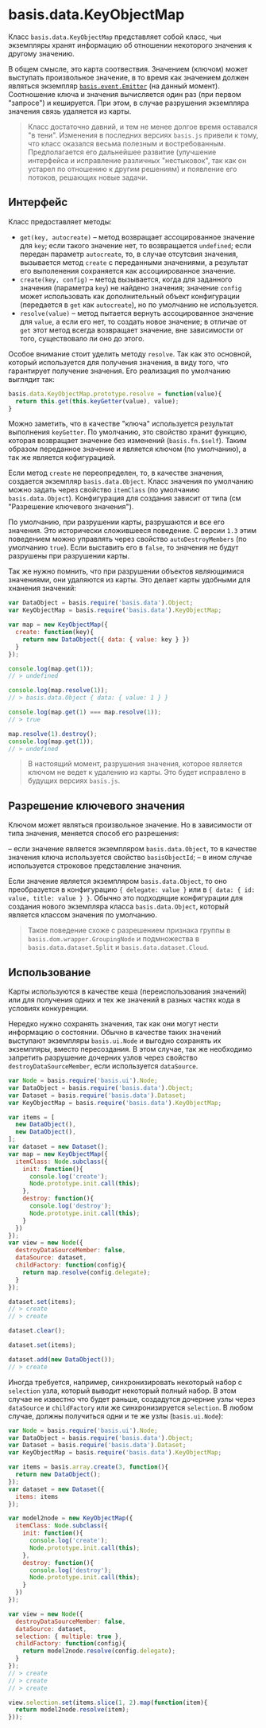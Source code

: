 # basis.data.KeyObjectMap

Класс `basis.data.KeyObjectMap` представляет собой класс, чьи экземпляры хранят информацию об отношении некоторого значения к другому значению.

В общем смысле, это карта соотвествия. Значением (ключом) может выступать произвольное значение, в то время как значением должен являться экземпляр [`basis.event.Emitter`](basis.event.md#emitter) (на данный момент). Соотношение ключа и значения вычисляется один раз (при первом "запросе") и кешируется. При этом, в случае разрушения экземпляра значения связь удаляется из карты.

> Класс достаточно давний, и тем не менее долгое время оставался "в тени". Изменения в последних версиях `basis.js` привели к тому, что класс оказался весьма полезным и востребованным. Предполагается его дальнейшее развитие (улучшение интерфейса и исправление различных "нестыковок", так как он устарел по отношению к другим решениям) и появление его потоков, решающих новые задачи.

## Интерфейс

Класс предоставляет методы:

- `get(key, autocreate)` – метод возвращает ассоцированное значение для `key`; если такого значение нет, то возвращается `undefined`; если передан параметр `autocreate`, то, в случае отсутсвия значения, вызывается метод `create` с переданными значениями, а результат его выполенения сохраняется как ассоциированное значение.
- `create(key, config)` – метод вызывается, когда для заданного значения (параметра `key`) не найдено значения; значение `config` может использовать как дополнительный объект конфигурации (передается в `get` как `autocreate`), но по умолчанию не используется.
- `resolve(value)` – метод пытается вернуть ассоцированное значение для `value`, а если его нет, то создать новое значение; в отличае от `get` этот метод всегда возвращает значение, вне зависимости от того, существовало ли оно до этого.

Особое внимание стоит уделить методу `resolve`. Так как это основной, который используется для получения значения, в виду того, что гарантирует получение значения. Его реализация по умолчанию выглядит так:

```js
basis.data.KeyObjectMap.prototype.resolve = function(value){
  return this.get(this.keyGetter(value), value);
}
```

Можно заметить, что в качестве "ключа" используется результат выполнения `keyGetter`. По умолчанию, это свойство хранит функцию, которая возвращает значение без изменений (`basis.fn.$self`). Таким образом переданное значение и является ключом (по умолчанию), а так же является кофигурацией.

Если метод `create` не переопределен, то, в качестве значения, создается экземпляр `basis.data.Object`. Класс значения по умолчанию можно задать через свойство `itemClass` (по умолчанию `basis.data.Object`). Конфигурация для создания зависит от типа (см "Разрешение ключевого значения").

По умолчанию, при разрушении карты, разрушаются и все его значения. Это исторически сложившееся поведение. С версии `1.3` этим поведением можно управлять через свойство `autoDestroyMembers` (по умолчанию `true`). Если выставить его в `false`, то значения не будут разрушены при разрушении карты.

Так же нужно помнить, что при разрушении объектов являющимися значениями, они удаляются из карты. Это делает карты удобными для хнанения значений:

```js
var DataObject = basis.require('basis.data').Object;
var KeyObjectMap = basis.require('basis.data').KeyObjectMap;

var map = new KeyObjectMap({
  create: function(key){
    return new DataObject({ data: { value: key } })
  }
});

console.log(map.get(1));
// > undefined

console.log(map.resolve(1));
// > basis.data.Object { data: { value: 1 } }

console.log(map.get(1) === map.resolve(1));
// > true

map.resolve(1).destroy();
console.log(map.get(1));
// > undefined
```

> В настоящий момент, разрушения значения, которое является ключом не ведет к удалению из карты. Это будет исправлено в будущих версиях `basis.js`.

## Разрешение ключевого значения

Ключом может являться произвольное значение. Но в зависимости от типа значения, меняется способ его разрешения:

– если значение является экземпляром `basis.data.Object`, то в качестве значения ключа используется свойство `basisObjectId`;
– в ином случае используется строковое представление значения.

Если значение является экземпляром `basis.data.Object`, то оно преобразуется в конфигурацию `{ delegate: value }` или в `{ data: { id: value, title: value } }`. Обычно это подходящие конфигурации для создания нового экземпляра класса `basis.data.Object`, который является классом значения по умолчанию.

> Такое поведение схоже с разрешением признака группы в `basis.dom.wrapper.GroupingNode` и подмножества в `basis.data.dataset.Split` и `basis.data.dataset.Cloud`.

## Использование

Карты используются в качестве кеша (переиспользования значений) или для получения одних и тех же значений в разных частях кода в условиях конкуренции.

Нередко нужно сохранять значения, так как они могут нести информацию о состоянии. Обычно в качестве таких значений выступают экземпляры `basis.ui.Node` и выгодно сохранять их экземпляры, вместо пересоздания. В этом случае, так же необходимо запретить разрушение дочерних узлов через свойство `destroyDataSourceMember`, если используется `dataSource`.

```js
var Node = basis.require('basis.ui').Node;
var DataObject = basis.require('basis.data').Object;
var Dataset = basis.require('basis.data').Dataset;
var KeyObjectMap = basis.require('basis.data').KeyObjectMap;

var items = [
  new DataObject(),
  new DataObject(),
];
var dataset = new Dataset();
var map = new KeyObjectMap({
  itemClass: Node.subclass({
    init: function(){
      console.log('create');
      Node.prototype.init.call(this);
    },
    destroy: function(){
      console.log('destroy');
      Node.prototype.init.call(this);
    }
  })
});
var view = new Node({
  destroyDataSourceMember: false,
  dataSource: dataset,
  childFactory: function(config){
    return map.resolve(config.delegate);
  }
});

dataset.set(items);
// > create
// > create

dataset.clear();

dataset.set(items);

dataset.add(new DataObject());
// > create
```

Иногда требуется, например, синхронизировать некоторый набор с `selection` узла, который выводит некоторый полный набор. В этом случае не известно что будет раньше, создадутся дочерние узлы через `dataSource` и `childFactory` или же синхронизируется `selection`. В любом случае, должны получиться одни и те же узлы (`basis.ui.Node`):

```js
var Node = basis.require('basis.ui').Node;
var DataObject = basis.require('basis.data').Object;
var Dataset = basis.require('basis.data').Dataset;
var KeyObjectMap = basis.require('basis.data').KeyObjectMap;

var items = basis.array.create(3, function(){
  return new DataObject();
});
var dataset = new Dataset({
  items: items
});

var model2node = new KeyObjectMap({
  itemClass: Node.subclass({
    init: function(){
      console.log('create');
      Node.prototype.init.call(this);
    },
    destroy: function(){
      console.log('destroy');
      Node.prototype.init.call(this);
    }
  })
});

var view = new Node({
  destroyDataSourceMember: false,
  dataSource: dataset,
  selection: { multiple: true },
  childFactory: function(config){
    return model2node.resolve(config.delegate);
  }
});
// > create
// > create
// > create

view.selection.set(items.slice(1, 2).map(function(item){
  return model2node.resolve(item);
}));
```
